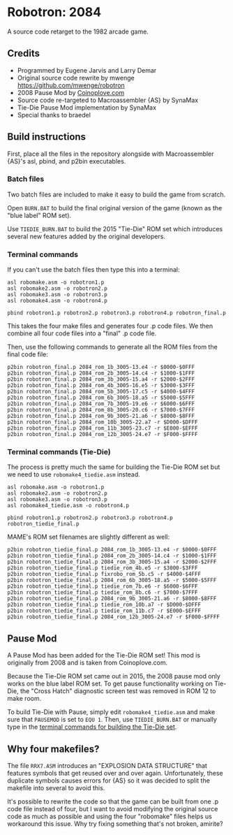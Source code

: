 # Robotron: 2084
A source code retarget to the 1982 arcade game.

## Credits
* Programmed by Eugene Jarvis and Larry Demar
* Original source code rewrite by mwenge https://github.com/mwenge/robotron
* 2008 Pause Mod by [Coinoplove.com](http://coinoplove.com/romhack/romhack.htm)
* Source code re-targeted to Macroassembler {AS} by SynaMax
* Tie-Die Pause Mod implementation by SynaMax
* Special thanks to braedel

## Build instructions

First, place all the files in the repository alongside with Macroassembler {AS}'s asl, pbind, and p2bin executables.

### Batch files

Two batch files are included to make it easy to build the game from scratch.  

Open ```BURN.BAT``` to build the final original version of the game (known as the "blue label" ROM set).  

Use ```TIEDIE_BURN.BAT``` to build the 2015 "Tie-Die" ROM set which introduces several new features added by the original developers.

### Terminal commands

If you can't use the batch files then type this into a terminal:

```
asl robomake.asm -o robotron1.p
asl robomake2.asm -o robotron2.p
asl robomake3.asm -o robotron3.p
asl robomake4.asm -o robotron4.p

pbind robotron1.p robotron2.p robotron3.p robotron4.p robotron_final.p
```

This takes the four make files and generates four .p code files.  We then combine all four code files into a "final" .p code file.

Then, use the following commands to generate all the ROM files from the final code file:
```
p2bin robotron_final.p 2084_rom_1b_3005-13.e4 -r $0000-$0FFF
p2bin robotron_final.p 2084_rom_2b_3005-14.c4 -r $1000-$1FFF
p2bin robotron_final.p 2084_rom_3b_3005-15.a4 -r $2000-$2FFF
p2bin robotron_final.p 2084_rom_4b_3005-16.e5 -r $3000-$3FFF
p2bin robotron_final.p 2084_rom_5b_3005-17.c5 -r $4000-$4FFF
p2bin robotron_final.p 2084_rom_6b_3005-18.a5 -r $5000-$5FFF
p2bin robotron_final.p 2084_rom_7b_3005-19.e6 -r $6000-$6FFF
p2bin robotron_final.p 2084_rom_8b_3005-20.c6 -r $7000-$7FFF
p2bin robotron_final.p 2084_rom_9b_3005-21.a6 -r $8000-$8FFF
p2bin robotron_final.p 2084_rom_10b_3005-22.a7 -r $D000-$DFFF
p2bin robotron_final.p 2084_rom_11b_3005-23.c7 -r $E000-$EFFF
p2bin robotron_final.p 2084_rom_12b_3005-24.e7 -r $F000-$FFFF
```

### Terminal commands (Tie-Die)

The process is pretty much the same for building the Tie-Die ROM set but we need to use ```robomake4_tiedie.asm``` instead.

```
asl robomake.asm -o robotron1.p
asl robomake2.asm -o robotron2.p
asl robomake3.asm -o robotron3.p
asl robomake4_tiedie.asm -o robotron4.p

pbind robotron1.p robotron2.p robotron3.p robotron4.p robotron_tiedie_final.p
```

MAME's ROM set filenames are slightly different as well:

```
p2bin robotron_tiedie_final.p 2084_rom_1b_3005-13.e4 -r $0000-$0FFF
p2bin robotron_tiedie_final.p 2084_rom_2b_3005-14.c4 -r $1000-$1FFF
p2bin robotron_tiedie_final.p 2084_rom_3b_3005-15.a4 -r $2000-$2FFF
p2bin robotron_tiedie_final.p tiedie_rom_4b.e5 -r $3000-$3FFF
p2bin robotron_tiedie_final.p fixrobo_rom_5b.c5 -r $4000-$4FFF
p2bin robotron_tiedie_final.p 2084_rom_6b_3005-18.a5 -r $5000-$5FFF
p2bin robotron_tiedie_final.p tiedie_rom_7b.e6 -r $6000-$6FFF
p2bin robotron_tiedie_final.p tiedie_rom_8b.c6 -r $7000-$7FFF
p2bin robotron_tiedie_final.p 2084_rom_9b_3005-21.a6 -r $8000-$8FFF
p2bin robotron_tiedie_final.p tiedie_rom_10b.a7 -r $D000-$DFFF
p2bin robotron_tiedie_final.p tiedie_rom_11b.c7 -r $E000-$EFFF
p2bin robotron_tiedie_final.p 2084_rom_12b_3005-24.e7 -r $F000-$FFFF
```

## Pause Mod

A Pause Mod has been added for the Tie-Die ROM set!  This mod is originally from 2008 and is taken from Coinoplove.com.  

Because the Tie-Die ROM set came out in 2015, the 2008 pause mod only works on the blue label ROM set.  To get pause functionality working on Tie-Die, the "Cross Hatch" diagnostic screen test was removed in ROM 12 to make room.

To build Tie-Die with Pause, simply edit ```robomake4_tiedie.asm``` and make sure that ```PAUSEMOD``` is set to ```EQU 1```.  Then, use ```TIEDIE_BURN.BAT``` or manually type in the [terminal commands for building the Tie-Die set](#terminal-commands-tie-die).

## Why four makefiles?

The file ```RRX7.ASM``` introduces an "EXPLOSION DATA STRUCTURE" that features symbols that get reused over and over again.  Unfortunately, these duplicate symbols causes errors for {AS} so it was decided to split the makefile into several to avoid this.

It's possible to rewrite the code so that the game can be built from one .p code file instead of four, but I want to avoid modifying the original source code as much as possible and using the four "robomake" files helps us workaround this issue.  Why try fixing something that's not broken, amirite?
